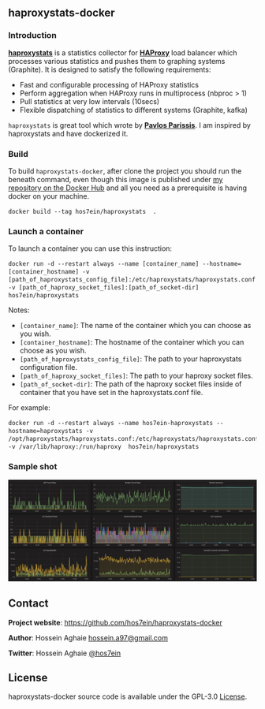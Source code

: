 haproxystats-docker
-------------------

### Introduction ###

<a href="https://github.com/unixsurfer/haproxystats" target="_blank">****haproxystats****</a> is a statistics collector for <a href="https://www.haproxy.org/" target="_blank">**HAProxy**</a> load balancer which
processes various statistics and pushes them to graphing systems (Graphite).
It is designed to satisfy the following requirements:

- Fast and configurable processing of HAProxy statistics
- Perform aggregation when HAProxy runs in multiprocess (nbproc > 1)
- Pull statistics at very low intervals (10secs)
- Flexible dispatching of statistics to different systems (Graphite,  kafka)

`haproxystats` is great tool which wrote by <a href="https://github.com/unixsurfer" target="_blank">**Pavlos Parissis**</a>. I am inspired by haproxystats and have dockerized it.


### Build ###

To build `haproxystats-docker`, after clone the project you should run the beneath command, even though this image is published under [my repository on the Docker Hub](https://hub.docker.com/r/hos7ein/haproxystats) and all you need as a prerequisite is having docker on your machine.
```
docker build --tag hos7ein/haproxystats  .
```

### Launch a container ###

To launch a container you can use this instruction:

```
docker run -d --restart always --name [container_name] --hostname=[container_hostname] -v [path_of_haproxystats_config_file]:/etc/haproxystats/haproxystats.conf -v [path_of_haproxy_socket_files]:[path_of_socket-dir]  hos7ein/haproxystats
```
Notes:

- `[container_name]`: The name of the container which you can choose as you wish.
- `[container_hostname]`: The hostname of the container which you can choose as you wish.
- `[path_of_haproxystats_config_file]`: The path to your haproxystats configuration file.
- `[path_of_haproxy_socket_files]`: The path to your haproxy socket files.
- `[path_of_socket-dir]`: The path of the haproxy socket files inside of container that you have set in the haproxystats.conf file.


For example:
```
docker run -d --restart always --name hos7ein-haproxystats --hostname=haproxystats -v /opt/haproxystats/haproxystats.conf:/etc/haproxystats/haproxystats.conf -v /var/lib/haproxy:/run/haproxy  hos7ein/haproxystats
```

### Sample shot ###

![grafana](https://raw.githubusercontent.com/hos7ein/haproxystats-docker/master/Pictures/1-grafana.png)


## Contact

**Project website**: https://github.com/hos7ein/haproxystats-docker

**Author**: Hossein Aghaie <hossein.a97@gmail.com>

**Twitter**: Hossein Aghaie [@hos7ein](https://twitter.com/hos7ein)


## License

haproxystats-docker source code is available under the GPL-3.0 [License](/LICENSE).

